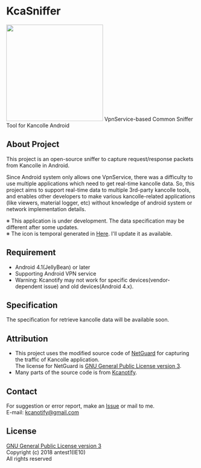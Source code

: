 # KcaSniffer

<img src="https://upload.cc/i/lf5Vup.png" width="256"/>
VpnService-based Common Sniffer Tool for Kancolle Android

About Project
-------
This project is an open-source sniffer to capture request/response packets from Kancolle in Android.  

Since Android system only allows one VpnService, there was a difficulty to use multiple applications which need to get real-time kancolle data. 
So, this project aims to support real-time data to multiple 3rd-party kancolle tools,
and enables other developers to make various kancolle-related applications (like viewers, material logger, etc)
without knowledge of android system or network implementation details.

※ This application is under development. The data specification may be different after some updates.  
※ The icon is temporal generated in [Here](https://romannurik.github.io/AndroidAssetStudio/icons-launcher.html).
I'll update it as available.

Requirement
-------
- Android 4.1(JellyBean) or later
- Supporting Android VPN service
- Warning: Kcanotify may not work for specific devices(vendor-dependent issue) and old devices(Android 4.x).

Specification
-------
The specification for retrieve kancolle data will be available soon.

Attribution
-------
- This project uses the modified source code of [NetGuard](https://github.com/M66B/NetGuard/) for capturing the traffic of Kancolle application.   
The license for NetGuard is [GNU General Public License version 3](http://www.gnu.org/licenses/gpl.txt).
- Many parts of the source code is from [Kcanotify](https://github.com/antest1/kcanotify).

Contact
-------
For suggestion or error report, make an [Issue](https://github.com/antest1/KcaSniffer/issues) or mail to me.  
E-mail: kcanotify@gmail.com

License
-------
[GNU General Public License version 3](http://www.gnu.org/licenses/gpl.txt)  
Copyright (c) 2018 antest1(IE10)  
All rights reserved
